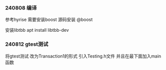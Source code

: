 ### 240808 编译
参考hyrise
需要安装boost 源码安装
@boost

安装libtbb
apt install  libtbb-dev


### 240812 gtest测试
将gtest测试 改为Transaction1的形式
引入Testing.h文件
并且在最下面加入main函数
